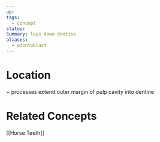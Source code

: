 ```yaml
---
up: 
tags:
  - concept
status: 
Summary: lays down dentine
aliases:
  - odontoblast
---
```

# Location
~
processes extend outer margin of pulp cavity into dentine
<!--SR:!2025-03-08,3,250-->

# Related Concepts
[[Horse Teeth]]